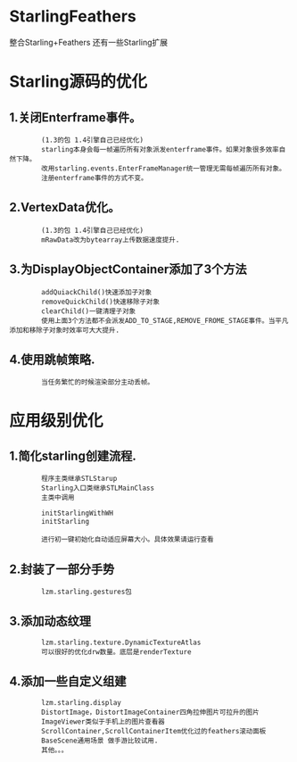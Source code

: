 StarlingFeathers
================

整合Starling+Feathers 还有一些Starling扩展

Starling源码的优化
================

1.关闭Enterframe事件。
-------------------
            (1.3的包 1.4引擎自己已经优化)
			starling本身会每一帧遍历所有对象派发enterframe事件。如果对象很多效率自然下降。
			改用starling.events.EnterFrameManager统一管理无需每帧遍历所有对象。
			注册enterframe事件的方式不变。
2.VertexData优化。
----------------
            (1.3的包 1.4引擎自己已经优化)
			mRawData改为bytearray上传数据速度提升.
3.为DisplayObjectContainer添加了3个方法
-------------------------------------
			addQuiackChild()快速添加子对象
			removeQuickChild()快速移除子对象
			clearChild()一键清理子对象
			使用上面3个方法都不会派发ADD_TO_STAGE,REMOVE_FROME_STAGE事件。当平凡添加和移除子对象时效率可大大提升.
4.使用跳帧策略.
-------------
			当任务繁忙的时候渲染部分主动丢帧。
					
应用级别优化
==========

1.简化starling创建流程.
---------------------
			程序主类继承STLStarup
			Starling入口类继承STLMainClass
			主类中调用
```actionscript
		initStarlingWithWH
		initStarling	
```
			进行初一键初始化自动适应屏幕大小。具体效果请运行查看

2.封装了一部分手势
---------------
			lzm.starling.gestures包
	
3.添加动态纹理
------------
			lzm.starling.texture.DynamicTextureAtlas
			可以很好的优化drw数量。底层是renderTexture

4.添加一些自定义组建
-----------------
			lzm.starling.display
			DistortImage，DistortImageContainer四角拉伸图片可拉升的图片
			ImageViewer类似于手机上的图片查看器
			ScrollContainer,ScrollContainerItem优化过的feathers滚动面板
			BaseScene通用场景 做手游比较试用.
			其他。。。